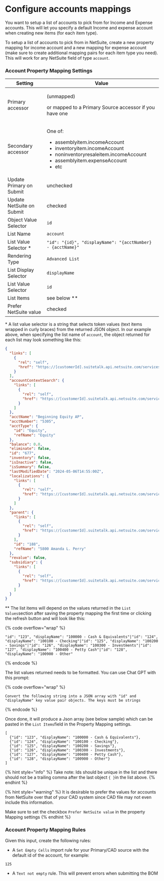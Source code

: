 # Configure accounts mappings

You want to setup a list of accounts to pick from for Income and Expense accounts. This will let you specify a default Income and expense account when creating new items (for each item type).

To setup a list of accounts to pick from in NetSuite, create a new property mapping for income account and a new mapping for expense account (make sure to create additional mapping pairs for each item type you need). This will work for any NetSuite field of type `account`.

### Account Property Mapping Settings

| Setting                   | Value                                                                                                                                                                                        |
| ------------------------- | -------------------------------------------------------------------------------------------------------------------------------------------------------------------------------------------- |
| Primary accessor          | <p>(unmapped) </p><p>or mapped to a Primary Source accessor if you have one</p>                                                                                                              |
| Secondary accessor        | <p>One of: </p><ul><li>assemblyitem.incomeAccount</li><li>inventoryitem.incomeAccount</li><li>noninventoryresaleitem.incomeAccount</li><li>assemblyitem.expenseAccount</li><li>etc</li></ul> |
| Update Primary on Submit  | unchecked                                                                                                                                                                                    |
| Update NetSuite on Submit | checked                                                                                                                                                                                      |
| Object Value Selector     | `id`                                                                                                                                                                                         |
| List Name                 | `account`                                                                                                                                                                                    |
| List Value Selector \*    | `"id": "{id}", "displayName": "{acctNumber} - {acctName}"`                                                                                                                                   |
| Rendering Type            | `Advanced List`                                                                                                                                                                              |
| List Display Selector     | `displayName`                                                                                                                                                                                |
| List Value Selector       | `id`                                                                                                                                                                                         |
| List Items                |  see below \*\*                                                                                                                                                                              |
| Prefer NetSuite value     | checked                                                                                                                                                                                      |

\* A list value selector is a string that selects token values (text items wrapped in curly braces) from the returned JSON object. In our example above, when specifying the list name of `account`, the object returned for each list may look something like this:

```json
{
  "links": [
    {
      "rel": "self",
      "href": "https://[customerId].suitetalk.api.netsuite.com/services/rest/record/v1/account/677"
    }
  ],
  "accountContextSearch": {
    "links": [
      {
        "rel": "self",
        "href": "https://[customerId].suitetalk.api.netsuite.com/services/rest/record/v1/account/677/accountContextSearch"
      }
    ]
  },
  "acctName": "Beginning Equity AP",
  "acctNumber": "5305",
  "acctType": {
    "id": "Equity",
    "refName": "Equity"
  },
  "balance": 0.0,
  "eliminate": false,
  "id": "677",
  "inventory": false,
  "isInactive": false,
  "isSummary": false,
  "lastModifiedDate": "2024-05-06T14:55:00Z",
  "localizations": {
    "links": [
      {
        "rel": "self",
        "href": "https://[customerId].suitetalk.api.netsuite.com/services/rest/record/v1/account/677/localizations"
      }
    ]
  },
  "parent": {
    "links": [
      {
        "rel": "self",
        "href": "https://[customerId].suitetalk.api.netsuite.com/services/rest/record/v1/account/188"
      }
    ],
    "id": "188",
    "refName": "5800 Amanda L. Perry"
  },
  "revalue": false,
  "subsidiary": {
    "links": [
      {
        "rel": "self",
        "href": "https://[customerId].suitetalk.api.netsuite.com/services/rest/record/v1/account/677/subsidiary"
      }
    ]
  }
}
```

\*\* The list items will depend on the values returned in the `List Values`section after saving the property mapping the first time or clicking the refresh button and will look like this:

{% code overflow="wrap" %}
```
"id": "123", "displayName": "100000 - Cash & Equivalents"|"id": "124", "displayName": "100100 - Checking"|"id": "125", "displayName": "100200 - Savings"|"id": "126", "displayName": "100300 - Investments"|"id": "127", "displayName": "100400 - Petty Cash"|"id": "128", "displayName": "100900 - Other"
```
{% endcode %}

The list values returned needs to be formatted. You can use Chat GPT with this prompt:

{% code overflow="wrap" %}
```
Convert the following string into a JSON array with "id" and "displayName" key value pair objects. The keys must be strings
```
{% endcode %}

Once done, it will produce a Json array (see below sample) which can be pasted in the `List Items`field in the Property Mapping settings.

```
[
  {"id": "123", "displayName": "100000 - Cash & Equivalents"},
  {"id": "124", "displayName": "100100 - Checking"},
  {"id": "125", "displayName": "100200 - Savings"},
  {"id": "126", "displayName": "100300 - Investments"},
  {"id": "127", "displayName": "100400 - Petty Cash"},
  {"id": "128", "displayName": "100900 - Other"}
]
```

{% hint style="info" %}
Take note: Ids should be unique in the list and there should not be a trailing comma after the last object `{ }`in the list above.
{% endhint %}

{% hint style="warning" %}
It is desirable to prefer the values for accounts from NetSuite over that of your CAD system since CAD file may not even include this information.&#x20;

Make sure to set the checkbox `Prefer NetSuite value` in the property Mapping settings
{% endhint %}

### Account Property Mapping Rules

Given this input, create the following rules:

* A `Set Empty Cells` import rule for your Primary/CAD source with the default id of the account, for example:

```
125
```

* A `Text not empty` rule. This will prevent errors when submitting the BOM

